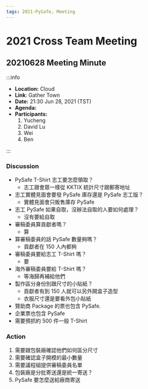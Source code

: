 ```yaml
---
tags: 2021-PySafe, Meeting
---
```

# 2021 Cross Team Meeting 

## 20210628 Meeting Minute

:::info
- **Location:** Cloud
- **Link**: Gather Town
- **Date:** 21:30 Jun 28, 2021 (TST)
- **Agenda:**
- **Participants:**
    1. Yucheng
    2. David Lu
    3. Wei
    4. Ben

:::

### Discussion

* PySafe T-Shirt 志工要怎麼領取？
    * 志工跟會眾一樣從 KKTIX 統計尺寸跟郵寄地址
* 志工實體見面會要發 PySafe 庫存還是 PySafe 志工版？
    * 實體見面會只販售庫存 PySafe 
* 志工 PySafe 如果自取，沒辦法自取的人要如何處理？
    * 沒有要給自取
* 審稿委員算貢獻者嗎？
    * 算
* 算審稿委員的話 PySafe 數量夠嗎？
     - 貢獻者在 150 人內都夠
* 審稿委員要給志工 T-Shirt 嗎？
     - 要
* 海外審稿委員要給 T-Shirt 嗎？
     - 等海歸再補給他們
* 製作區分身份別跟尺寸的小貼紙？
    * 貢獻者有到 150 人就可以另外開盒子造型
    * 衣服尺寸還是要看外包小貼紙
* 贊助商 Package 的票也包含 PySafe.
* 企業票也包含 PySafe
* 需要預抓約 500 件一般 T-Shirt


### Action

1. 需要跟包裝廠確認他們如何區分尺寸
2. 需要確認盒子開模的最小數量
3. 需要議程組提供審稿委員名單
5. 包裝廠是分批寄送還是統一寄送？
6. PySafe 要怎麼送給廠商寄送
